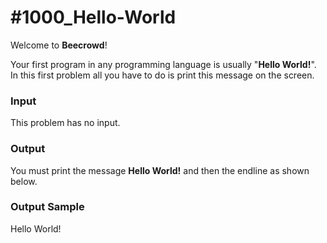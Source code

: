 # #1000_Hello-World

Welcome to **Beecrowd**!

Your first program in any programming language is usually "**Hello World!**". In this first problem all you have to do is print this message on the screen.

### Input

This problem has no input.

### Output

You must print the message **Hello World!** and then the endline as shown below.

### Output Sample

Hello World!
